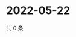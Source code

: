 # 2022-05-22

共 0 条

<!-- BEGIN WEIBO -->
<!-- 最后更新时间 Sun May 22 2022 09:04:03 GMT+0800 (China Standard Time) -->

<!-- END WEIBO -->
